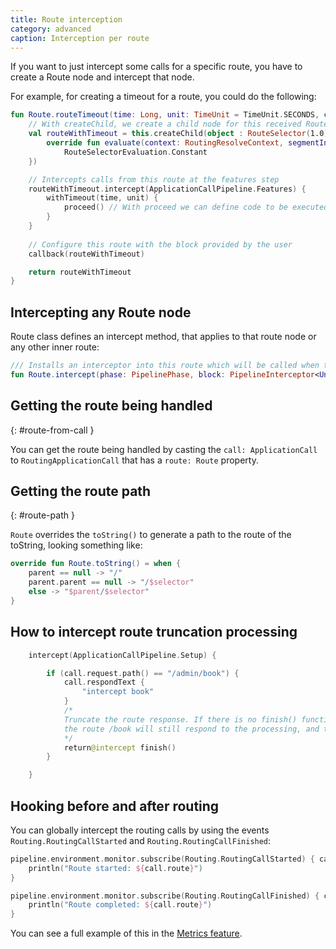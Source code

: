 ```yaml
---
title: Route interception
category: advanced
caption: Interception per route
---
```


If you want to just intercept some calls for a specific route, you have to create a Route node and intercept that node.

For example, for creating a timeout for a route, you could do the following:

```kotlin
fun Route.routeTimeout(time: Long, unit: TimeUnit = TimeUnit.SECONDS, callback: Route.() -> Unit): Route {
    // With createChild, we create a child node for this received Route  
    val routeWithTimeout = this.createChild(object : RouteSelector(1.0) {
        override fun evaluate(context: RoutingResolveContext, segmentIndex: Int): RouteSelectorEvaluation =
            RouteSelectorEvaluation.Constant
    })

    // Intercepts calls from this route at the features step
    routeWithTimeout.intercept(ApplicationCallPipeline.Features) {
        withTimeout(time, unit) {
            proceed() // With proceed we can define code to be executed before and after the call
        }
    }
    
    // Configure this route with the block provided by the user
    callback(routeWithTimeout)

    return routeWithTimeout
}
```

## Intercepting any Route node

Route class defines an intercept method, that applies to that route node or any other inner route:

```kotlin
/// Installs an interceptor into this route which will be called when this or a child route is selected for a call
fun Route.intercept(phase: PipelinePhase, block: PipelineInterceptor<Unit, ApplicationCall>)
```

## Getting the route being handled
{: #route-from-call }

You can get the route being handled by casting the `call: ApplicationCall` to `RoutingApplicationCall` that 
has a `route: Route` property.

## Getting the route path
{: #route-path }

`Route` overrides the `toString()` to generate a path to the route of the toString, looking something like:

```kotlin
override fun Route.toString() = when {
    parent == null -> "/"
    parent.parent == null -> "/$selector"
    else -> "$parent/$selector"
}
```

## How to intercept route truncation processing
```kotlin
    intercept(ApplicationCallPipeline.Setup) {

        if (call.request.path() == "/admin/book") {
            call.respondText {
                "intercept book"
            }
            /*
            Truncate the route response. If there is no finish() function,
            the route /book will still respond to the processing, and the pipeline will be unwritable.
            */
            return@intercept finish()
        } 

    }
```

## Hooking before and after routing 

You can globally intercept the routing calls by using the events `Routing.RoutingCallStarted` and `Routing.RoutingCallFinished`:

```kotlin
pipeline.environment.monitor.subscribe(Routing.RoutingCallStarted) { call: RoutingApplicationCall ->
    println("Route started: ${call.route}")
}

pipeline.environment.monitor.subscribe(Routing.RoutingCallFinished) { call: RoutingApplicationCall ->
    println("Route completed: ${call.route}")
}
```

You can see a full example of this in the [Metrics feature](https://github.com/ktorio/ktor/blob/master/ktor-features/ktor-metrics/src/io/ktor/metrics/Metrics.kt).

